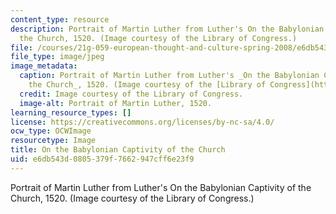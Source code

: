 ```yaml
---
content_type: resource
description: Portrait of Martin Luther from Luther's On the Babylonian Captivity of
  the Church, 1520. (Image courtesy of the Library of Congress.)
file: /courses/21g-059-european-thought-and-culture-spring-2008/e6db543d0805379f7662947cff6e23f9_21g-059s08.jpg
file_type: image/jpeg
image_metadata:
  caption: Portrait of Martin Luther from Luther's _On the Babylonian Captivity of
    the Church_, 1520. (Image courtesy of the [Library of Congress](http://www.loc.gov/index.html).)
  credit: Image courtesy of the Library of Congress.
  image-alt: Portrait of Martin Luther, 1520.
learning_resource_types: []
license: https://creativecommons.org/licenses/by-nc-sa/4.0/
ocw_type: OCWImage
resourcetype: Image
title: On the Babylonian Captivity of the Church
uid: e6db543d-0805-379f-7662-947cff6e23f9
---
```

Portrait of Martin Luther from Luther's On the Babylonian Captivity of the Church, 1520. (Image courtesy of the Library of Congress.)